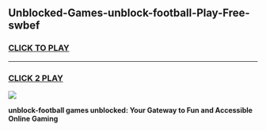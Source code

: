 
## Unblocked-Games-unblock-football-Play-Free-swbef
<h3>
<a href="https://premium76.site?title=unblock-football&ref=18A1">CLICK TO PLAY</a></h3>
<hr>

<h3>
<a href="https://premium76.site?title=unblock-football&ref=18A1">CLICK 2 PLAY</a>
  
</h3>

<a href="https://premium76.site?title=unblock-football&ref=18A1"><img src="https://clearcache.store/games.png"></a>


**unblock-football games unblocked: Your Gateway to Fun and Accessible Online Gaming**
